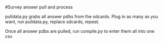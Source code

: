 #Survey answer pull and process

pulldata.py grabs all answer pdbs from the sdcards. Plug in as many as you want, run pulldata.py, replace sdcards, repeat.

Once all answer pdbs are pulled, run compile.py to enter them all into one csv
